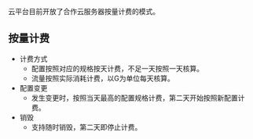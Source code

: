 云平台目前开放了合作云服务器按量计费的模式。

## 按量计费

- 计费方式
	- 配置按照对应的规格按天计费，不足一天按照一天核算。
	- 流量按照实际消耗计费，以G为单位每天核算。
- 配置变更
	- 发生变更时，按照当天最高的配置规格计费，第二天开始按照新配置计费。
- 销毁
	- 支持随时销毁，第二天即停止计费。

